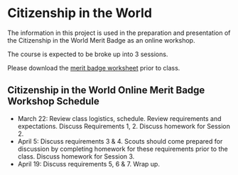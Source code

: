 # Citizenship in the World

The information in this project is used in the preparation and presentation of the Citizenship in the World Merit Badge as an online workshop.

The course is expected to be broke up into 3 sessions.

Please download the [merit badge worksheet](http://usscouts.org/usscouts/mb/mb004.asp) prior to class.

## Citizenship in the World Online Merit Badge Workshop Schedule

- March 22: Review class logistics, schedule. Review requirements and expectations. Discuss Requirements 1, 2. Discuss homework for Session 2.
- April 5:  Discuss requirements 3 & 4. Scouts should come prepared for discussion by completing homework for these requirements prior to the class. Discuss homework for Session 3.
- April 19: Discuss requirements 5, 6 & 7. Wrap up.


